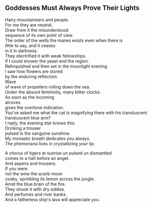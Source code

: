 Goddesses Must Always Prove Their Lights
----------------------------------------
Hairy mountaineers and people.  
For me they are neutral.  
Draw from it the misunderstood  
sequence of its own point of view.  
The order of the wells the manes exists even when there is  
little to say, and it ceases  
in it in darkness.  
They electrified it with weak fellowships.  
If I could shower the yeast and the region.  
Relinquished and then set in the moonlight evening.  
I saw how flowers are stored  
by the enduring reflection.  
Wave  
of wave of propellers rolling down the sea.  
Under the absurd femininity, many bitter clocks.  
As soon as the incoming  
alcoves  
gives the overtone indication.  
You've asked me what the cat is magnifying there with his transluscent transluscent blue arm?  
I reply, the evening star knows this.  
Drinking a trouser  
pulsed in the sanguine sunshine.  
My monastic breath dedicates you always.  
The phemonana lives in crystallizing your lip.  
  
A chorus of tigers at sunrise un pulsed un dismantled  
comes to a halt before an angel.  
And aspens and trousers.  
If you were  
not the wine the acerb moon  
cooks, sprinkling its lemon across the jungle.  
Amid the blue brain of the fire.  
They shook it with dry eddies.  
And perfumes and river banks.  
And a fatherless ship's lava will appreciate you.  
